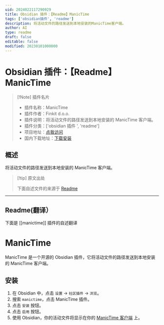 ```yaml
---
uid: 2024022117290929
title: Obsidian 插件：【Readme】ManicTime
tags: ['obsidian插件', 'readme']
description: 将活动文件的路径发送到本地安装的ManicTime客户端。
author: AI
type: readme
draft: false
editable: false
modified: 20230101000000
---
```


# Obsidian 插件：【Readme】ManicTime

> [!Note] 插件名片
> - 插件名称：ManicTime
> - 插件作者：Finkit d.o.o.
> - 插件说明：将活动文件的路径发送到本地安装的 ManicTime 客户端。
> - 插件分类：['obsidian 插件 ', 'readme']
> - 项目地址：[点我访问](https://github.com/manictime/manictime-obsidian)
> - 国内下载地址：[下载安装](https://pkmer.cn/products/plugin/pluginMarket/?manictime)

## 概述

将活动文件的路径发送到本地安装的 ManicTime 客户端。

> [!tip] 原文出处
>
>下面自述文件的来源于 [Readme](https://ghproxy.net/https://raw.githubusercontent.com/manictime/manictime-obsidian/main/README.md)
>

---

## Readme(翻译）

下面是 [[manictime]] 插件的自述翻译

# ManicTime

ManicTime 是一个开源的 Obsidian 插件，它将活动文件的路径发送到本地安装的 ManicTime 客户端。

## 安装

1. 在 Obsidian 中，点击 `设置` → `社区插件` → `浏览`。
2. 搜索 `manictime`，点击 ManicTime 插件。
3. 点击 `安装` 按钮。
4. 点击 `启用` 按钮。
5. 使用 Obsidian，你的活动文件将显示在你的 [ManicTime 客户端](https://manictime.com) 上。



